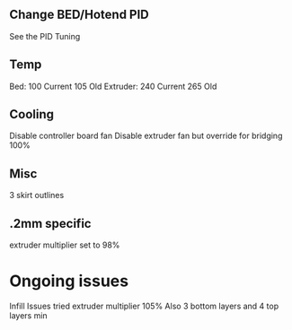 ## Change BED/Hotend PID
See the PID Tuning

## Temp
Bed: 100 Current 105 Old
Extruder: 240 Current 265 Old

## Cooling
Disable controller board fan
Disable extruder fan but override for bridging 100%

## Misc
3 skirt outlines

## .2mm specific
extruder multiplier set to 98%
# Ongoing issues
Infill Issues
tried extruder multiplier 105% 
Also 3 bottom layers and 4 top layers min
<!--stackedit_data:
eyJoaXN0b3J5IjpbLTczNjk4MzQyMywxNjIwNDA1OTM0LDEwND
EyNjM1ODEsMTU4NDA5MjU5MF19
-->